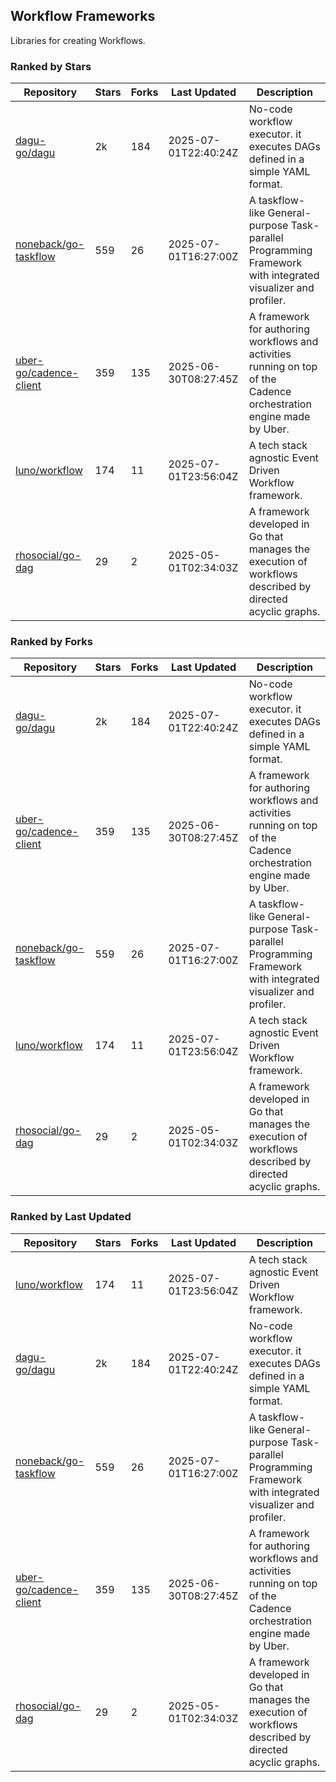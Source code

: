 ## Workflow Frameworks

Libraries for creating Workflows.

### Ranked by Stars

| Repository | Stars | Forks | Last Updated | Description | 
|------------|-------|-------|--------------|-------------|
| [dagu-go/dagu](https://github.com/dagu-go/dagu) | 2k | 184 | 2025-07-01T22:40:24Z |  No-code workflow executor. it executes DAGs defined in a simple YAML format. |
| [noneback/go-taskflow](https://github.com/noneback/go-taskflow) | 559 | 26 | 2025-07-01T16:27:00Z |  A taskflow-like General-purpose Task-parallel Programming Framework with integrated visualizer and profiler. |
| [uber-go/cadence-client](https://github.com/uber-go/cadence-client) | 359 | 135 | 2025-06-30T08:27:45Z |  A framework for authoring workflows and activities running on top of the Cadence orchestration engine made by Uber. |
| [luno/workflow](https://github.com/luno/workflow) | 174 | 11 | 2025-07-01T23:56:04Z |  A tech stack agnostic Event Driven Workflow framework. |
| [rhosocial/go-dag](https://github.com/rhosocial/go-dag) | 29 | 2 | 2025-05-01T02:34:03Z |  A framework developed in Go that manages the execution of workflows described by directed acyclic graphs. |

### Ranked by Forks

| Repository | Stars | Forks | Last Updated | Description | 
|------------|-------|-------|--------------|-------------|
| [dagu-go/dagu](https://github.com/dagu-go/dagu) | 2k | 184 | 2025-07-01T22:40:24Z |  No-code workflow executor. it executes DAGs defined in a simple YAML format. |
| [uber-go/cadence-client](https://github.com/uber-go/cadence-client) | 359 | 135 | 2025-06-30T08:27:45Z |  A framework for authoring workflows and activities running on top of the Cadence orchestration engine made by Uber. |
| [noneback/go-taskflow](https://github.com/noneback/go-taskflow) | 559 | 26 | 2025-07-01T16:27:00Z |  A taskflow-like General-purpose Task-parallel Programming Framework with integrated visualizer and profiler. |
| [luno/workflow](https://github.com/luno/workflow) | 174 | 11 | 2025-07-01T23:56:04Z |  A tech stack agnostic Event Driven Workflow framework. |
| [rhosocial/go-dag](https://github.com/rhosocial/go-dag) | 29 | 2 | 2025-05-01T02:34:03Z |  A framework developed in Go that manages the execution of workflows described by directed acyclic graphs. |

### Ranked by Last Updated

| Repository | Stars | Forks | Last Updated | Description | 
|------------|-------|-------|--------------|-------------|
| [luno/workflow](https://github.com/luno/workflow) | 174 | 11 | 2025-07-01T23:56:04Z |  A tech stack agnostic Event Driven Workflow framework. |
| [dagu-go/dagu](https://github.com/dagu-go/dagu) | 2k | 184 | 2025-07-01T22:40:24Z |  No-code workflow executor. it executes DAGs defined in a simple YAML format. |
| [noneback/go-taskflow](https://github.com/noneback/go-taskflow) | 559 | 26 | 2025-07-01T16:27:00Z |  A taskflow-like General-purpose Task-parallel Programming Framework with integrated visualizer and profiler. |
| [uber-go/cadence-client](https://github.com/uber-go/cadence-client) | 359 | 135 | 2025-06-30T08:27:45Z |  A framework for authoring workflows and activities running on top of the Cadence orchestration engine made by Uber. |
| [rhosocial/go-dag](https://github.com/rhosocial/go-dag) | 29 | 2 | 2025-05-01T02:34:03Z |  A framework developed in Go that manages the execution of workflows described by directed acyclic graphs. |

